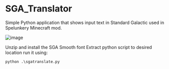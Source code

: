 # SGA_Translator
Simple Python application that shows input text in Standard Galactic used in Spelunkery Minecraft mod.

![image](https://github.com/user-attachments/assets/913275b3-f2a8-4cfe-8be3-3b04c81ab3cc)


Unzip and install the SGA Smooth font
Extract python script to desired location
run it using:
```cmd
python .\sgatranslate.py
